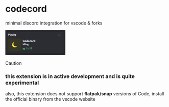 # codecord
minimal discord integration for vscode & forks

![](./screenshots/1.png)

> [!CAUTION]
> ### this extension is in active development and is quite experimental
> also, this extension does not support **flatpak/snap** versions of Code, install the official binary from the vscode website